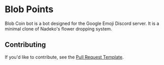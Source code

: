 # Blob Points

Blob Coin bot is a bot designed for the Google Emoji Discord server. It is a minimal clone of Nadeko's flower dropping system.

## Contributing

If you'd like to contribute, see the [Pull Request Template](/docs/PULL_REQUEST_TEMPLATE.md).
